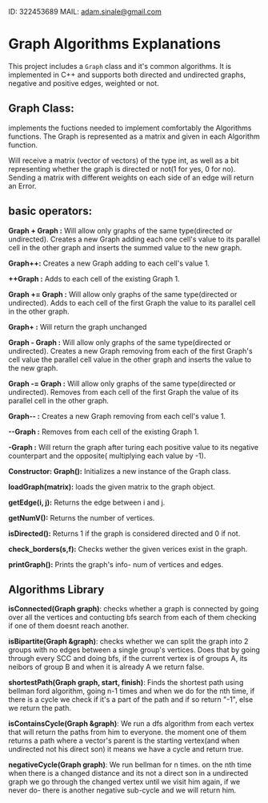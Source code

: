 ID: 322453689
MAIL: adam.sinale@gmail.com


# Graph Algorithms Explanations

This project includes a  `Graph` class and it's common algorithms. It is implemented in C++ and supports both directed and undirected graphs, negative and positive edges, weighted or not.

## Graph Class:

implements the fuctions needed to implement comfortably the Algorithms functions.
The Graph is represented as a matrix and given in each Algorithm function.

Will receive a matrix (vector of vectors) of the type int, as well as a bit representing whether the graph is directed or not(1 for yes, 0 for no).
Sending a matrix with different weights on each side of an edge will return an Error.

## basic operators:

**Graph + Graph :**
Will allow only graphs of the same type(directed or undirected).
Creates a new Graph adding each one cell's value to its parallel cell in the other graph and inserts the summed value to the new graph.

**Graph++:**
Creates a new Graph adding to each cell's value 1.

**++Graph :**
Adds to each cell of the existing Graph 1.

**Graph += Graph :**
Will allow only graphs of the same type(directed or undirected). 
Adds to each cell of the first Graph the value to its parallel cell in the other graph.

**Graph+ :**
Will return the graph unchanged

**Graph - Graph :**
Will allow only graphs of the same type(directed or undirected).
Creates a new Graph removing from each of the first Graph's cell value the parallel cell value in the other graph and inserts the value to the new graph.

**Graph -= Graph :**
Will allow only graphs of the same type(directed or undirected). 
Removes from each cell of the first Graph the value of its parallel cell in the other graph.

**Graph-- :**
Creates a new Graph removing from each cell's value 1.

**--Graph :**
Removes from each cell of the existing Graph 1.

**-Graph :**
Will return the graph after turing each positive value to its negative counterpart and the opposite( multiplying each value by -1).


**Constructor: Graph():**
Initializes a new instance of the Graph class.

**loadGraph(matrix):**
loads the given matrix to the graph object.

**getEdge(i, j):**
Returns the edge between i and j.

**getNumV():**
Returns the number of vertices.

**isDirected():**
Returns 1 if the graph is considered directed and 0 if not.

**check_borders(s,f):**
Checks wether the given verices exist in the graph.

**printGraph():**
Prints the graph's info- num of vertices and edges.

## Algorithms Library


**isConnected(Graph graph)**:
checks whether a graph is connected by going over all the vertices and contucting bfs search from each of them checking if one of them doesnt reach another.

**isBipartite(Graph &graph)**:
checks whether we can split the graph into 2 groups with no edges between a single group's vertices. Does that by going through every SCC and doing bfs, if the current vertex is of groups A, its neibors of group B and when it is already A we return false.

**shortestPath(Graph graph, start, finish)**:
Finds the shortest path using bellman ford algorithm, going n-1 times and when we do for the nth time, if there is a cycle we check if it's a part of the path and if so return "-1", else we return the path.

**isContainsCycle(Graph &graph)**:
We run a dfs algorithm from each vertex that will return the paths from him to everyone. the moment one of them returns a path where a vector's parent is the starting vertex(and when undirected not his direct son) it means we have a cycle and return true.

**negativeCycle(Graph graph)**:
We run bellman for n times. on the nth time when there is a changed distance and its not a direct son in a undirected graph we go through the changed vertex until we visit him again, if we never do- there is another negative sub-cycle and we will return him.

